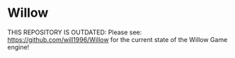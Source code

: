 # Willow
THIS REPOSITORY IS OUTDATED: Please see: https://github.com/will1996/Willow for the current state of the Willow Game engine!
